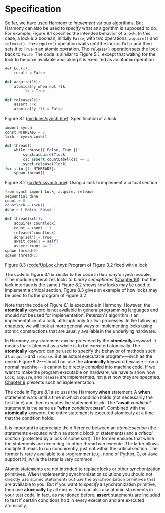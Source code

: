 
# Specification 

So far, we have used Harmony to *implement* various algorithms. But
Harmony can also be used to *specify* what an algorithm is supposed to
do. For example, Figure 8.1 specifies the intended behavior of a
lock. In this case, a lock is a boolean, initially `False`, with two
operations, `acquire()` and `release()`. The `acquire()` operation waits
until the lock is `False` and then sets it to `True` in an atomic
operation. The `release()` operation sets the lock back to `False`. The
code is similar to Figure 5.3, except that waiting for the lock
to become available and taking it is executed as an atomic operation.

```python title="synch.hny"
def Lock():
    result = False

def acquire(lk):
    atomically when not !lk:
        !lk = True

def release(lk):
    assert !lk
    atomically !lk = False
```

<figcaption>Figure 8.1 (<a href=https://harmony.cs.cornell.edu/modules/synch.hny>modules/synch.hny</a>): 
Specification of a lock </figcaption>


```python title="cssynch.hny"
import synch
const NTHREADS = 2
lock = synch.Lock()

def thread():
    while choose({ False, True }):
        synch.acquire(?lock)
        cs: assert countLabel(cs) == 1
        synch.release(?lock)
for i in {1..NTHREADS}:
    spawn thread()
```

<figcaption>Figure 8.2 (<a href=https://harmony.cs.cornell.edu/code/UpLock.hny>code/cssynch.hny</a>): 
Using a lock to implement a critical section</figcaption>

```python
from synch import Lock, acquire, release
sequential done
count = 0
countlock = Lock()
done = [ False, False ]

def thread(self):
    acquire(?countlock)
    count = count + 1
    release(?countlock)
    done[self] = True
    await done[1 – self]
    assert count == 2
spawn thread(0)
spawn thread(1)
```

<figcaption>Figure 8.3 (<a href=https://harmony.cs.cornell.edu/code/UpLock.hny>code/UpLock.hny</a>): 
Program of Figure 3.2 fixed with a lock </figcaption>

The code in Figure 8.1 is similar to the code in Harmony's `synch`
module. (The module generalizes locks to *binary semaphores*
([Chapter 16](sbs.md)), but the lock interface is the same.) Figure 8.2 shows
how locks may be used to implement a critical section. Figure 8.3
gives an example of how locks may be used to fix the program of
Figure 3.2.

Note that the code of Figure 8.1 is executable in Harmony.
However, the **atomically** keyword is not available in general
programming languages and should not be used for implementation.
Peterson's algorithm is an implementation of a lock, although only for
two processes. In the following chapters, we will look at more general
ways of implementing locks using atomic constructions that are usually
available in the underlying hardware.

In Harmony, any statement can be preceded by the **atomically** keyword.
It means that statement as a whole is to be executed atomically. The
**atomically** keyword can be used to specify the behavior of methods
such as `acquire` and `release`. But an actual executable program---such
as the one in Figure 8.2---should not use the **atomically**
keyword because---on a normal machine---it cannot be directly compiled
into machine code. If we want to make the program executable on
hardware, we have to show how `Lock`, `acquire`, and `release` are
implemented, not just how they are specified. [Chapter 9](spinlock.md) presents
such an implementation.

The code in Figure 8.1 also uses the Harmony **when** statement. A
**when** statement waits until a time in which condition holds (not
necessarily the first time) and then executes the statement block. The
"**await** *condition*" statement is the same as "**when** *condition*:
**pass**". Combined with the **atomically** keyword, the entire
statement is executed atomically at a time that the condition holds.

It is important to appreciate the difference between an *atomic section*
(the statements executed within an atomic block of statements) and a
*critical section* (protected by a lock of some sort). The former
ensures that while the statements are executing no other thread can
execute. The latter allows multiple threads to run concurrently, just
not within the critical section. The former is rarely available to a
programmer (e.g., none of Python, C, or Java support it), while the
latter is very common.

Atomic statements are not intended to replace locks or other
synchonization primitives. When implementing synchronization solutions
you should not directly use atomic statements but use the
synchronization primitives that are available to you. But if you want to
*specify* a synchronization primitive, then use **atomically** by all
means. You can also use atomic statements in your test code. In fact, as
mentioned before, **assert** statements are included to test if certain
conditions hold in every execution and are executed atomically.

